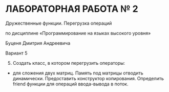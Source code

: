 # ЛАБОРАТОРНАЯ РАБОТА № 2
Дружественные функции. Перегрузка операций

по дисциплине «Программирование на языках высокого уровня»

Буценя Дмитрия Андреевича

Вариант 5

5. Создать класс, в котором перегрузить операторы:
+ для сложения двух матриц. Память под матрицы отводить динамически. Предоставить конструктор копирования. Определить friend функции для операций ввода-вывода в поток.
